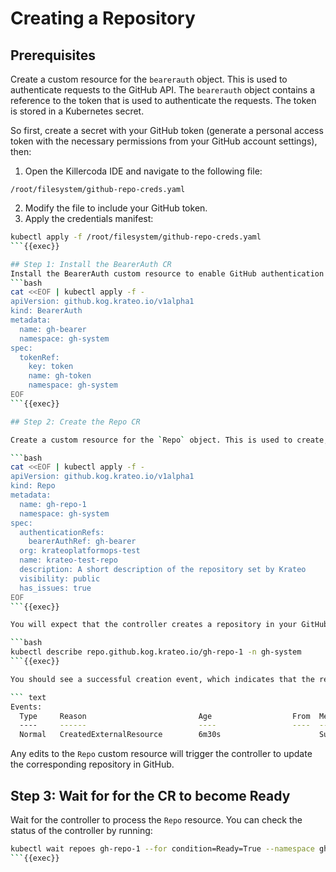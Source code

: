 # Creating a Repository

## Prerequisites
Create a custom resource for the `bearerauth` object. This is used to authenticate requests to the GitHub API. The `bearerauth` object contains a reference to the token that is used to authenticate the requests. The token is stored in a Kubernetes secret.

So first, create a secret with your GitHub token (generate a personal access token with the necessary permissions from your GitHub account settings), then:

1. Open the Killercoda IDE and navigate to the following file:
```
/root/filesystem/github-repo-creds.yaml
```
2. Modify the file to include your GitHub token.
3. Apply the credentials manifest:
```bash
kubectl apply -f /root/filesystem/github-repo-creds.yaml
```{{exec}}

## Step 1: Install the BearerAuth CR
Install the BearerAuth custom resource to enable GitHub authentication:
```bash
cat <<EOF | kubectl apply -f -
apiVersion: github.kog.krateo.io/v1alpha1
kind: BearerAuth
metadata:
  name: gh-bearer
  namespace: gh-system
spec:
  tokenRef:
    key: token
    name: gh-token
    namespace: gh-system
EOF
```{{exec}}

## Step 2: Create the Repo CR

Create a custom resource for the `Repo` object. This is used to create, update, and delete repositories in the GitHub API. The `Repo` object contains the reference to the `bearerauth` object that is used to authenticate the requests.

```bash
cat <<EOF | kubectl apply -f -
apiVersion: github.kog.krateo.io/v1alpha1
kind: Repo
metadata:
  name: gh-repo-1
  namespace: gh-system
spec:
  authenticationRefs:
    bearerAuthRef: gh-bearer 
  org: krateoplatformops-test
  name: krateo-test-repo
  description: A short description of the repository set by Krateo
  visibility: public
  has_issues: true
EOF
```{{exec}}

You will expect that the controller creates a repository in your GitHub account with the name `krateo-test-repo` under the organization `krateoplatformops-test`. You can check the status of the repository by running:

```bash
kubectl describe repo.github.kog.krateo.io/gh-repo-1 -n gh-system
```{{exec}}

You should see a successful creation event, which indicates that the repository was created successfully.

``` text
Events:
  Type     Reason                         Age                  From  Message
  ----     ------                         ----                 ----  -------
  Normal   CreatedExternalResource        6m30s                      Successfully requested creation of external resource
```

Any edits to the `Repo` custom resource will trigger the controller to update the corresponding repository in GitHub.

## Step 3: Wait for for the CR to become Ready
Wait for the controller to process the `Repo` resource. You can check the status of the
controller by running:

```bash
kubectl wait repoes gh-repo-1 --for condition=Ready=True --namespace gh-system
```{{exec}}